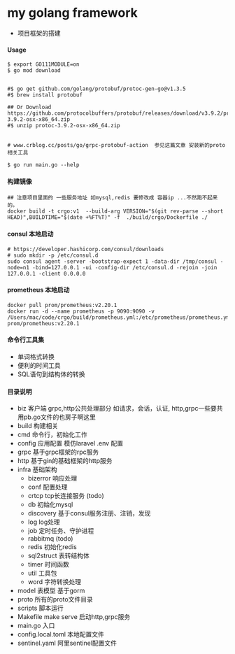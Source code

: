 # my golang framework

- 项目框架的搭建

#### Usage

```shell 
$ export GO111MODULE=on
$ go mod download


#$ go get github.com/golang/protobuf/protoc-gen-go@v1.3.5
#$ brew install protobuf

## Or Download https://github.com/protocolbuffers/protobuf/releases/download/v3.9.2/protoc-3.9.2-osx-x86_64.zip
#$ unzip protoc-3.9.2-osx-x86_64.zip


# www.crblog.cc/posts/go/grpc-protobuf-action  参见这篇文章 安装新的proto相关工具

$ go run main.go --help 
```

#### 构建镜像

```
## 注意项目里面的 一些服务地址 如mysql,redis 要修改成 容器ip ...不然跑不起来的。 
docker build -t crgo:v1  --build-arg VERSION="$(git rev-parse --short HEAD)",BUILDTIME="$(date +%FT%T)" -f  ./build/crgo/Dockerfile ./ 
```

#### consul 本地启动
```shell script
# https://developer.hashicorp.com/consul/downloads 
# sudo mkdir -p /etc/consul.d
sudo consul agent -server -bootstrap-expect 1 -data-dir /tmp/consul -node=n1 -bind=127.0.0.1 -ui -config-dir /etc/consul.d -rejoin -join 127.0.0.1 -client 0.0.0.0
```

#### prometheus 本地启动
```text
docker pull prom/prometheus:v2.20.1
docker run -d --name prometheus -p 9090:9090 -v /Users/mac/code/crgo/build/prometheus.yml:/etc/prometheus/prometheus.yml prom/prometheus:v2.20.1
```






#### 命令行工具集
- 单词格式转换
- 便利的时间工具
- SQL语句到结构体的转换

#### 目录说明

- biz 客户端 grpc,http公共处理部分 如请求，会话，认证, http,grpc一些要共用pb.go文件的也房子啊这里
- build 构建相关
- cmd 命令行，初始化工作
- config 应用配置 模仿laravel .env 配置
- grpc 基于grpc框架的rpc服务
- http 基于gin的基础框架的http服务
- infra 基础架构
    - bizerror 响应处理
    - conf 配置处理
    - crtcp tcp长连接服务 (todo)
    - db 初始化mysql
    - discovery 基于consul服务注册、注销，发现
    - log log处理
    - job 定时任务、守护进程
    - rabbitmq (todo)
    - redis 初始化redis
    - sql2struct 表转结构体
    - timer 时间函数
    - util 工具包
    - word 字符转换处理
- model 表模型 基于gorm
- proto 所有的proto文件目录
- scripts 脚本运行
- Makefile make serve 启动http,grpc服务
- main.go 入口
- config.local.toml 本地配置文件
- sentinel.yaml 阿里sentinel配置文件
   






